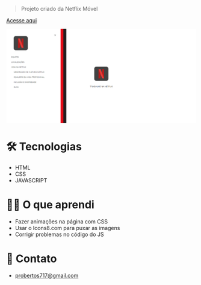 > Projeto criado da Netflix Móvel

[Acesse aqui](https://prdsilva80.github.io/trabalhe-na-natflix/)


![preview](./.github/preview.png)

# 🛠️ Tecnologias

- HTML
- CSS
- JAVASCRIPT

# 👨‍🎓 O que aprendi

- Fazer animações na página com CSS
- Usar o Icons8.com para puxar as imagens
- Corrigir problemas no código do JS

# 🔗 Contato

- probertos717@gmail.com